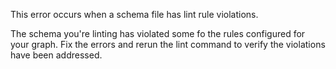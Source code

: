 This error occurs when a schema file has lint rule violations.

The schema you're linting has violated some fo the rules configured for your graph. Fix the errors and rerun the lint command to verify the violations have been addressed.
